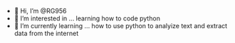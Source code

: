 - 👋 Hi, I’m @RG956
- 👀 I’m interested in ... learning how to code python 
- 🌱 I’m currently learning ... how to use python to analyize text and extract data from the internet
